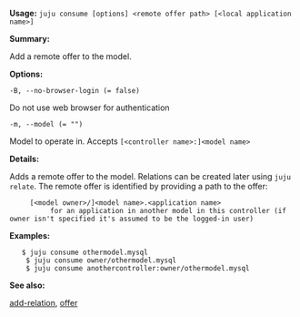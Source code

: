 **Usage:** `juju consume [options] <remote offer path> [<local application name>]`

**Summary:**

Add a remote offer to the model.

**Options:**

`-B, --no-browser-login (= false)`

Do not use web browser for authentication

`-m, --model (= "")`

Model to operate in. Accepts `[<controller name>:]<model name>`

**Details:**

Adds a remote offer to the model. Relations can be created later using `juju relate`. The remote offer is identified by providing a path to the offer:

         [<model owner>/]<model name>.<application name>
              for an application in another model in this controller (if owner isn't specified it's assumed to be the logged-in user)
**Examples:**

       $ juju consume othermodel.mysql
        $ juju consume owner/othermodel.mysql
        $ juju consume anothercontroller:owner/othermodel.mysql
**See also:**

[add-relation](https://discourse.jujucharms.com/t/command-add-relation/1674), [offer](https://discourse.jujucharms.com/t/command-offer/1772)

